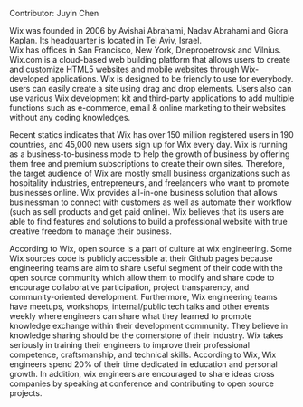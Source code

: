  Contributor: Juyin Chen
 
 
 
 Wix was founded in 2006 by Avishai Abrahami, Nadav Abrahami and Giora Kaplan. 
 Its headquarter is located in Tel Aviv, Israel.  
 Wix has offices in San Francisco, New York, Dnepropetrovsk and Vilnius. 
 Wix.com is a cloud-based web building platform that allows users to create and customize HTML5 websites 
 and mobile websites through Wix-developed applications. Wix is designed to be friendly to use for everybody. 
 users can easily create a site using drag and drop elements. 
 Users also can use various Wix development kit and third-party applications to add multiple functions 
 such as e-commerce, email & online marketing to their websites without any coding knowledges. 
 
 Recent statics indicates that Wix has over 150 million registered users in 190 countries, and 45,000 new users sign up for Wix every day. Wix is running as a business-to-business mode to help the growth of business by offering them free and premium subscriptions to create their own sites. Therefore, the target audience of Wix are mostly small business organizations such as hospitality industries, entrepreneurs, and freelancers who want to promote businesses online. Wix provides all-in-one business solution that allows businessman to connect with customers as well as automate their workflow (such as sell products and get paid online). Wix believes that its users are able to find features and solutions to build a professional website with true creative freedom to manage their business.
 
 According to Wix, open source is a part of culture at wix engineering. Some Wix sources code is publicly accessible at their Github pages because engineering teams are aim to share useful segment of their code with the open source community which allow them to modify and share code to encourage collaborative participation, project transparency, and community-oriented development. Furthermore, Wix engineering teams have meetups, workshops, internal/public tech talks and other events weekly where engineers can share what they learned to promote knowledge exchange within their development community. They believe in knowledge sharing should be the cornerstone of their industry. Wix takes seriously in training their engineers to improve their professional competence, craftsmanship, and technical skills. According to Wix, Wix engineers spend 20% of  their time dedicated in education and personal growth. In addition, wix engineers are encouraged to share ideas cross companies by speaking at conference and contributing to open source projects.
